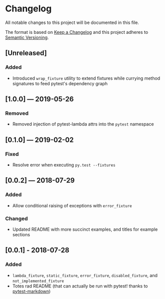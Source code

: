 # Changelog
All notable changes to this project will be documented in this file.

The format is based on [Keep a Changelog](http://keepachangelog.com/en/1.0.0/)
and this project adheres to [Semantic Versioning](http://semver.org/spec/v2.0.0.html).


## [Unreleased]
### Added
 - Introduced `wrap_fixture` utility to extend fixtures while currying method signatures to feed pytest's dependency graph


## [1.0.0] — 2019-05-26
### Removed
 - Removed injection of pytest-lambda attrs into the `pytest` namespace


## [0.1.0] — 2019-02-02
### Fixed
 - Resolve error when executing `py.test --fixtures`


## [0.0.2] — 2018-07-29
### Added
 - Allow conditional raising of exceptions with `error_fixture`

### Changed
 - Updated README with more succinct examples, and titles for example sections


## [0.0.1] - 2018-07-28
### Added
 - `lambda_fixture`, `static_fixture`, `error_fixture`, `disabled_fixture`, and `not_implemented_fixture`
 - Totes rad README (that can actually be run with pytest! thanks to [pytest-markdown](https://github.com/Jc2k/pytest-markdown))
